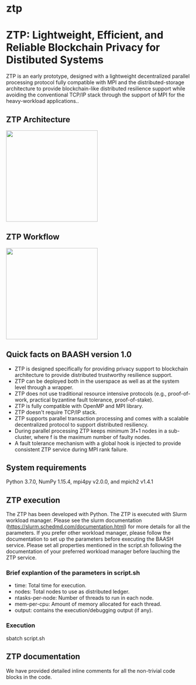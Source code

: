 # ztp
# ZTP: Lightweight, Efficient, and Reliable Blockchain Privacy for Distibuted Systems
ZTP is an early prototype, designed with a lightweight decentralized parallel processing protocol fully compatible with MPI and the distributed-storage architecture to provide blockchain-like distributed resilience support while avoiding the conventional TCP/IP stack through the support of MPI for the heavy-workload applications..

## ZTP Architecture
<img src="https://user-images.githubusercontent.com/7009989/120737700-677eab00-c4a3-11eb-8eb3-651ea0027037.jpg" width="250" height="250">

## ZTP Workflow
<img src="https://user-images.githubusercontent.com/7009989/119927798-06008e80-bf2f-11eb-93de-5f8218047f9c.jpg" width="250" height="250">

## Quick facts on BAASH version 1.0
* ZTP is designed specifically for providing privacy support to blockchain architecture to provide distributed trustworthy resilience support.
* ZTP can be deployed both in the userspace as well as at the system level through a wrapper.
* ZTP does not use traditional resource intensive protocols (e.g., proof-of-work, practical byzantine fault tolerance, proof-of-stake).
* ZTP is fully compatible with OpenMP and MPI library.
* ZTP doesn't require TCP/IP stack.
* ZTP supports parallel transaction processing and comes with a scalable decentralized protocol to support distributed resiliency.
* During parallel processing ZTP keeps minimum 3f+1 nodes in a sub-cluster, where f is the maximum number of faulty nodes.
* A fault tolerance mechanism with a global hook is injected to provide consistent ZTP service during MPI rank failure.


## System requirements
Python 3.7.0, NumPy 1.15.4, mpi4py v2.0.0, and mpich2 v1.4.1

## ZTP execution
The ZTP has been developed with Python. The ZTP is executed with Slurm workload manager. Please see the slurm documentation (https://slurm.schedmd.com/documentation.html) for more details for all the parameters. If you prefer other workload manager, please follow the documentation to set up the parameters before executing the BAASH service.
Please set all properties mentioned in the script.sh following the documentation of your preferred workload manager before lauching the ZTP service.

### Brief explantion of the parameters in script.sh
 * time: Total time for execution.
 * nodes: Total nodes to use as distributed ledger.
 * ntasks-per-node: Number of threads to run in each node.
 * mem-per-cpu: Amount of memory allocated for each thread.
 * output: contains the execution/debugging output (if any).

### Execution 
sbatch script.sh

## ZTP documentation
We have provided detailed inline comments for all the non-trivial code blocks in the code.

